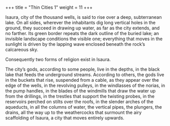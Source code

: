 +++
title = "Thin Cities 1"
weight = 11
+++

Isaura, city of the thousand wells, is said to rise over a deep, subterranean lake. On all sides, wherever the inhabitants dig long vertical holes in the ground, they succeed in drawing up water, as far as the city extends, and no farther. Its green border repeats the dark outline of the buried lake; an invisible landscape conditions the visible one; everything that moves in the sunlight is driven by the lapping wave enclosed beneath the rock’s calcareous sky.

Consequently two forms of religion exist in Isaura.

The city’s gods, according to some people, live in the depths, in the black lake that feeds the underground streams. According to others, the gods live in the buckets that rise, suspended from a cable, as they appear over the edge of the wells, in the revolving pulleys, in the windlasses of the norias, in the pump handles, in the blades of the windmills that draw the water up from the drillings, in the trestles that support the twisting probes, in the reservoirs perched on stilts over the roofs, in the slender arches of the aqueducts, in all the columns of water, the vertical pipes, the plungers, the drains, all the way up to the weathercocks that surmount the airy scaffolding of Isaura, a city that moves entirely upwards.